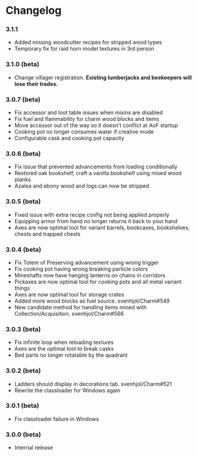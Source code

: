# Changelog

### 3.1.1
* Added missing woodcutter recipes for stripped wood types
* Temporary fix for raid horn model textures in 3rd person

### 3.1.0 (beta)
* Change villager registration.  **Existing lumberjacks and beekeepers will lose their trades.**

### 3.0.7 (beta)
* Fix accessor and loot table issues when mixins are disabled
* Fix fuel and flammability for charm wood blocks and items
* Move accessor out of the way so it doesn't conflict at AoF startup
* Cooking pot no longer consumes water if creative mode
* Configurable cask and cooking pot capacity

### 3.0.6 (beta)
* Fix issue that prevented advancements from loading conditionally
* Restored oak bookshelf, craft a vanilla bookshelf using mixed wood planks
* Azalea and ebony wood and logs can now be stripped

### 3.0.5 (beta)
* Fixed issue with extra recipe config not being applied properly
* Equipping armor from hand no longer returns it back to your hand
* Axes are now optimal tool for variant barrels, bookcases, bookshelves, chests and trapped chests

### 3.0.4 (beta)
* Fix Totem of Preserving advancement using wrong trigger
* Fix cooking pot having wrong breaking particle colors
* Mineshafts now have hanging lanterns on chains in corridors
* Pickaxes are now optimal tool for cooking pots and all metal variant things
* Axes are now optimal tool for storage crates
* Added more wood blocks as fuel source. svenhjol/Charm#549
* New candidate method for handling items mined with Collection/Acquisition.  svenhjol/Charm#566

### 3.0.3 (beta)
* Fix infinite loop when reloading textures
* Axes are the optimal tool to break casks
* Bed parts no longer rotatable by the quadrant

### 3.0.2 (beta)
* Ladders should display in decorations tab.  svenhjol/Charm#521
* Rewrite the classloader for Windows again

### 3.0.1 (beta)
* Fix classloader failure in Windows

### 3.0.0 (beta)
* Internal release